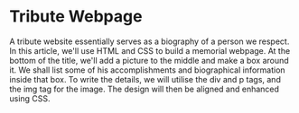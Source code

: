 # Tribute Webpage

A tribute website essentially serves as a biography of a person we respect. In this article, we'll use HTML and CSS to build a memorial webpage. At the bottom of the title, we'll add a picture to the middle and make a box around it. We shall list some of his accomplishments and biographical information inside that box. To write the details, we will utilise the div and p tags, and the img tag for the image. The design will then be aligned and enhanced using CSS.
